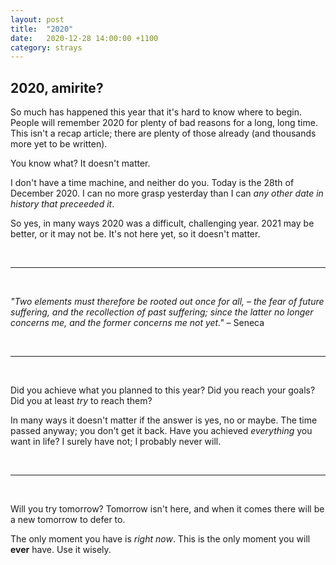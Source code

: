 ```yaml
---
layout: post
title:  "2020"
date:   2020-12-28 14:00:00 +1100
category: strays
---
```


## 2020, amirite?
So much has happened this year that it's hard to know where to begin. People will remember 2020 for plenty of bad reasons for a long, long time. This isn't a recap article; there are plenty of those already (and thousands more yet to be written).

You know what? It doesn't matter. 

I don't have a time machine, and neither do you. Today is the 28th of December 2020. I can no more grasp yesterday than I can *any other date in history that preceeded it*. 

So yes, in many ways 2020 was a difficult, challenging year. 2021 may be better, or it may not be. It's not here yet, so it doesn't matter.  

<br>
<hr>
<br>

*"Two elements must therefore be rooted out once for all, – the fear of future suffering, and the recollection of past suffering; since the latter no longer concerns me, and the former concerns me not yet."* – Seneca  

<br>
<hr>
<br>

Did you achieve what you planned to this year? Did you reach your goals? Did you at least *try* to reach them?

In many ways it doesn't matter if the answer is yes, no or maybe. The time passed anyway; you don't get it back. Have you achieved *everything* you want in life? I surely have not; I probably never will.  

<br>
<hr>
<br>

Will you try tomorrow? Tomorrow isn't here, and when it comes there will be a new tomorrow to defer to. 

The only moment you have is *right now*. This is the only moment you will **ever** have. Use it wisely.
